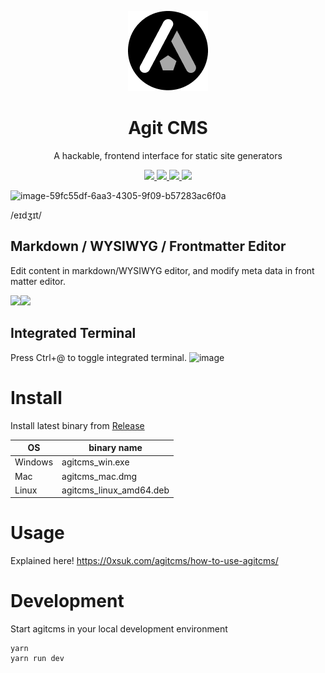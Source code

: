 <p align="center">
    <img src="https://github.com/0xsuk/agitcms/raw/main/public/icons/128x128.png">
    <h1 align="center">Agit CMS</h1>
    <p align="center">A hackable, frontend interface for static site generators</p>
</p>

<p align="center">
  <a aria-label="Hugo" href="https://gohugo.io/">
    <img src="https://img.shields.io/badge/-hugo-ff69b4">
  </a>
  <a aria-label="Jekyll" href="https://jekyllrb.com/">
    <img src="https://img.shields.io/badge/-jekyll-red">
  </a>
  <a aria-label="Next.js" href="https://nextjs.org/">
    <img src="https://img.shields.io/badge/-next.js-black">
  </a>
  <a aria-label="Gatsby.js" href="https://www.gatsbyjs.com/">
    <img src="https://img.shields.io/badge/-gatsby.js-blueviolet">
  </a>
</p>

![image-59fc55df-6aa3-4305-9f09-b57283ac6f0a](https://user-images.githubusercontent.com/97814789/171836599-b3d0a87e-186b-4bb6-afa6-049fc9c5bd3b.png)



/eɪdʒɪt/  

## Markdown / WYSIWYG / Frontmatter Editor
Edit content in markdown/WYSIWYG editor, and modify meta data in front matter editor.

<img src="https://user-images.githubusercontent.com/97814789/171833851-b215b036-1fd1-461b-af04-cb770efe9b97.png" width="50%"><img src="https://user-images.githubusercontent.com/97814789/171833708-d6991249-2669-4c1b-be05-190d7035c7c6.png" width="50%">

## Integrated Terminal
Press Ctrl+@ to toggle integrated terminal.
![image](https://user-images.githubusercontent.com/97814789/171834291-29689bc3-dd43-4ecf-b2ee-31976b17eae3.png)


# Install
Install latest binary from [Release](https://github.com/0xsuk/agitcms/releases)

| OS | binary name |
| --- | --- |
| Windows | agitcms_win.exe |
| Mac | agitcms_mac.dmg |
| Linux | agitcms_linux_amd64.deb |


# Usage
Explained here! https://0xsuk.com/agitcms/how-to-use-agitcms/


# Development
Start agitcms in your local development environment
```
yarn 
yarn run dev
```
